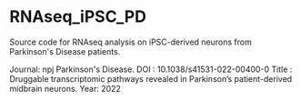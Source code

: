 # RNAseq_iPSC_PD
Source code for RNAseq analysis on iPSC-derived neurons from Parkinson's Disease patients.

Journal: npj Parkinson's Disease.
DOI : 10.1038/s41531-022-00400-0
Title : Druggable transcriptomic pathways revealed in Parkinson’s patient-derived midbrain neurons.
Year: 2022
